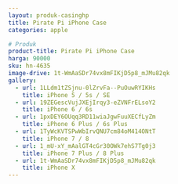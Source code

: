 ```yaml
---
layout: produk-casinghp
title: Pirate Pi iPhone Case
categories: apple

# Produk
product-title: Pirate Pi iPhone Case
harga: 90000
sku: hn-4635
image-drive: 1t-WmAaSDr74vx8mFIKjD5p8_mJMu82qk
gallery:
  - url: 1LLdm1tZSjnu-0lZrvFa--PuOuwRYIKHs
    title: iPhone 5 / 5s / SE
  - url: 19ZEGescVujJXEjIrqy3-eZVNFrELsoY2
    title: iPhone 6 / 6s
  - url: 1pxDEY6OUqq3RD11wiaJgwFuuXECfLyZm
    title: iPhone 6 Plus / 6s Plus
  - url: 1TyWcKVTSPwWbIrvQNU7cm84oM414ONtT
    title: iPhone 7 / 8
  - url: 1_mU-xY_mAalGT4cGr30OWk7ehS7Tg0j3
    title: iPhone 7 Plus / 8 Plus
  - url: 1t-WmAaSDr74vx8mFIKjD5p8_mJMu82qk
    title: iPhone X
---
```

